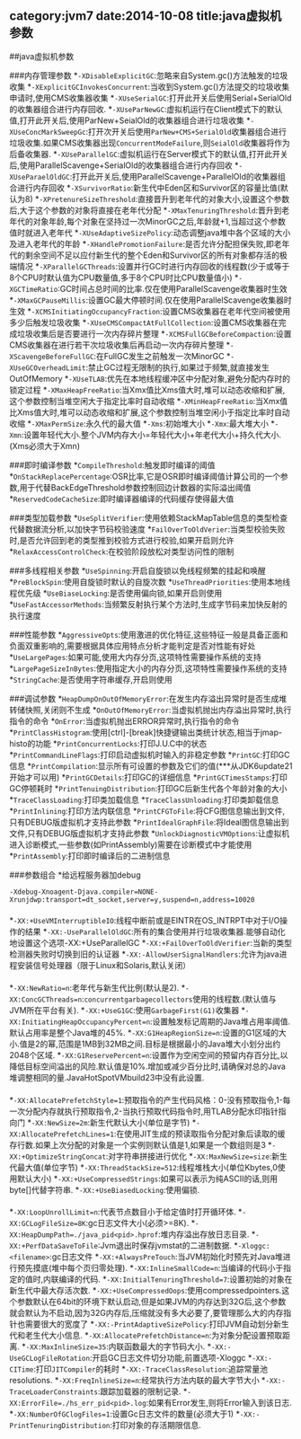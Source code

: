 category:jvm7
date:2014-10-08
title:java虚拟机参数
---
##java虚拟机参数

###内存管理参数
*`-XDisableExplicitGC`:忽略来自System.gc()方法触发的垃圾收集
*`-XExplicitGCInvokesConcurrent`:当收到System.gc()方法提交的垃圾收集申请时,使用CMS收集器收集
*`-XUseSerialGC`:打开此开关后使用Serial+SerialOld的收集器组合进行内存回收.
*`-XUseParNewGC`:虚拟机运行在Client模式下的默认值,打开此开关后,使用ParNew+SeialOld的收集器组合进行垃圾收集
*`-XUseConcMarkSweepGc`:打开次开关后使用`ParNew+CMS+SerialOld`收集器组合进行垃圾收集.如果CMS收集器出现`ConcurrentModeFailure`,则`SeialOld`收集器将作为后备收集器.
*`-XUseParallelGC`:虚拟机运行在Server模式下的默认值,打开此开关后,使用ParallelScavenge+SerialOld的收集器组合进行内存回收
*`-XUseParaelOldGC`:打开此开关后,使用ParallelScavenge+ParallelOld的收集器组合进行内存回收
*`-XSurvivorRatio`:新生代中Eden区和Survivor区的容量比值(默认为8)
*`-XPretenureSizeThreshold`:直接晋升到老年代的对象大小,设置这个参数后,大于这个参数的对象将直接在老年代分配
*`-XMaxTenuringThreshold`:晋升到老年代的对象年龄,每个对象在坚持过一次MinorGC之后,年龄就+1,当超过这个参数值时就进入老年代
*`-XUseAdaptiveSizePolicy`:动态调整java堆中各个区域的大小及进入老年代的年龄
*`-XHandlePromotionFailure`:是否允许分配担保失败,即老年代的剩余空间不足以应付新生代的整个Eden和Survivor区的所有对象都存活的极端情况
*`-XParallelGCThreads`:设置并行GC时进行内存回收的线程数(少于或等于8个CPU时默认值为CPU数量值,多于8个CPU时比CPU数量值小)
*`-XGCTimeRatio`:GC时间占总时间的比率.仅在使用ParallelScavenge收集器时生效
*`-XMaxGCPauseMillis`:设置GC最大停顿时间.仅在使用ParallelScavenge收集器时生效
*`-XCMSInitiatingOccupancyFraction`:设置CMS收集器在老年代空间被使用多少后触发垃圾收集
*`-XUseCMSCompactAtFullCollection`:设置CMS收集器在完成垃圾收集后是否要进行一次内存碎片整理
*`-XCMSFullGCBeforeCompaction`:设置CMS收集器在进行若干次垃圾收集后再启动一次内存碎片整理
*`-XScavengeBeforeFullGC`:在FullGC发生之前触发一次MinorGC
*`-XUseGCOverheadLimit`:禁止GC过程无限制的执行,如果过于频繁,就直接发生OutOfMemory
*`-XUseTLAB`:优先在本地线程缓冲区中分配对象,避免分配内存时的锁定过程
*`-XMaxHeapFreeRatio`:当Xmx值比Xms值大时,堆可以动态收缩和扩展,这个参数控制当堆空闲大于指定比率时自动收缩
*`-XMinHeapFreeRatio`:当Xmx值比Xms值大时,堆可以动态收缩和扩展,这个参数控制当堆空闲小于指定比率时自动收缩
*`-XMaxPermSize`:永久代的最大值
*`-Xms`:初始堆大小
*`-Xmx`:最大堆大小
*`-Xmn`:设置年轻代大小.整个JVM内存大小=年轻代大小+年老代大小+持久代大小.(Xms必须大于Xmn)

###即时编译参数
*`CompileThreshold`:触发即时编译的阈值
*`OnStackReplacePercentage`:OSR比率,它是OSR即时编译阈值计算公司的一个参数,用于代替BackEdgeThreshold参数控制回边计数器的实际溢出阈值
*`ReservedCodeCacheSize`:即时编译器编译的代码缓存使得最大值

###类型加载参数
*`UseSplitVerifier`:使用依赖StackMapTable信息的类型检查代替数据流分析,以加快字节码校验速度
*`FailOverToOldVerier`:当类型校验失败时,是否允许回到老的类型推到校验方式进行校验,如果开启则允许
*`RelaxAccessControlCheck`:在校验阶段放松对类型访问性的限制

###多线程相关参数
*`UseSpinning`:开启自旋锁以免线程频繁的挂起和唤醒
*`PreBlockSpin`:使用自旋锁时默认的自旋次数
*`UseThreadPriorities`:使用本地线程优先级
*`UseBiaseLocking`:是否使用偏向锁,如果开启则使用
*`UseFastAccessorMethods`:当频繁反射执行某个方法时,生成字节码来加快反射的执行速度

###性能参数
*`AggressiveOpts`:使用激进的优化特征,这些特征一般是具备正面和负面双重影响的,需要根据具体应用特点分析才能判定是否对性能有好处
*`UseLargePages`:如果可能,使用大内存分页,这项特性需要操作系统的支持
*`LargePageSizeInBytes`:使用指定大小的内存分页,这项特性需要操作系统的支持
*`StringCache`:是否使用字符串缓存,开启则使用

###调试参数
*`HeapDumpOnOutOfMemoryError`:在发生内存溢出异常时是否生成堆转储快照,关闭则不生成
*`OnOutOfMemoryError`:当虚拟机抛出内存溢出异常时,执行指令的命令
*`OnError`:当虚拟机抛出ERROR异常时,执行指令的命令
*`PrintClassHistogram`:使用[ctrl]-[break]快捷键输出类统计状态,相当于jmap-histo的功能
*`PrintConcurrentLocks`:打印J.U.C中的状态
*`PrintCommandLineFlags`:打印启动虚拟机时输入的非稳定参数
*`PrintGC`:打印GC信息
*`PrintCompilation`:显示所有可设置的参数及它们的值(***从JDK6update21开始才可以用)
*`PrintGCDetails`:打印GC的详细信息
*`PrintGCTimesStamps`:打印GC停顿耗时
*`PrintTenuingDistribution`:打印GC后新生代各个年龄对象的大小
*`TraceClassLoading`:打印类加载信息
*`TraceClassUnloading`:打印类卸载信息
*`PrintInlining`:打印方法内联信息
*`PrintCFGToFile`:将CFG图信息输出到文件,只有DEBUG版虚拟机才支持此参数
*`PrintIdealGraphFile`:将Ideal图信息输出到文件,只有DEBUG版虚拟机才支持此参数
*`UnlockDiagnosticVMOptions`:让虚拟机进入诊断模式,一些参数(如PrintAssembly)需要在诊断模式中才能使用
*`PrintAssembly`:打印即时编译后的二进制信息


###参数组合
*给远程服务器加debug
```
-Xdebug-Xnoagent-Djava.compiler=NONE-Xrunjdwp:transport=dt_socket,server=y,suspend=n,address=10020
```

####
*`-XX:+UseVMInterruptibleIO`:线程中断前或是EINTR在OS_INTRPT中对于I/O操作的结果
*`-XX:-UseParallelOldGC`:所有的集合使用并行垃圾收集器.能够自动化地设置这个选项-XX:+UseParallelGC
*`-XX:+FailOverToOldVerifier`:当新的类型检测器失败时切换到旧的认证器
*`-XX:-AllowUserSignalHandlers`:允许为java进程安装信号处理器（限于Linux和Solaris,默认关闭）

####
*`-XX:NewRatio=n`:老年代与新生代比例(默认是2).
*`-XX:ConcGCThreads=n`:`concurrentgarbagecollectors`使用的线程数.(默认值与JVM所在平台有关).
*`-XX:+UseG1GC`:使用`GarbageFirst(G1)`收集器
*`-XX:InitiatingHeapOccupancyPercent=n`:设置触发标记周期的Java堆占用率阈值.默认占用率是整个Java堆的45%.
*`-XX:G1HeapRegionSize=n`:设置的G1区域的大小.值是2的幂,范围是1MB到32MB之间.目标是根据最小的Java堆大小划分出约2048个区域.
*`-XX:G1ReservePercent=n`:设置作为空闲空间的预留内存百分比,以降低目标空间溢出的风险.默认值是10%.增加或减少百分比时,请确保对总的Java堆调整相同的量.JavaHotSpotVMbuild23中没有此设置.

####
*`-XX:AllocatePrefetchStyle=1`:预取指令的产生代码风格：0-没有预取指令,1-每一次分配内存就执行预取指令,2-当执行预取代码指令时,用TLAB分配水印指针指向门
*`-XX:NewSize=2m`:新生代默认大小(单位是字节)
*`-XX:AllocatePrefetchLines=1`:在使用JIT生成的预读取指令分配对象后读取的缓存行数.如果上次分配的对象是一个实例则默认值是1,如果是一个数组则是3
*`-XX:+OptimizeStringConcat`:对字符串拼接进行优化
*`-XX:MaxNewSize=size`:新生代最大值(单位字节)
*`-XX:ThreadStackSize=512`:线程堆栈大小(单位Kbytes,0使用默认大小)
*`-XX:+UseCompressedStrings`:如果可以表示为纯ASCII的话,则用byte[]代替字符串.
*`-XX:+UseBiasedLocking`:使用偏锁.

####
*`-XX:LoopUnrollLimit=n`:代表节点数目小于给定值时打开循环体.
*`-XX:GCLogFileSize=8K`:gc日志文件大小(必须>=8K).
*`-XX:HeapDumpPath=./java_pid<pid>.hprof`:堆内存溢出存放日志目录.
*`-XX:+PerfDataSaveToFile`:Jvm退出时保存jvmstat的二进制数据.
*`-Xloggc:<filename>`:gc日志文件
*`-XX:+AlwaysPreTouch`:当JVM初始化时预先对Java堆进行预先摸底(堆中每个页归零处理).
*`-XX:InlineSmallCode=n`:当编译的代码小于指定的值时,内联编译的代码.
*`-XX:InitialTenuringThreshold=7`:设置初始的对象在新生代中最大存活次数.
*`-XX:+UseCompressedOops`:使用compressedpointers.这个参数默认在64bit的环境下默认启动,但是如果JVM的内存达到32G后,这个参数就会默认为不启动,因为32G内存后,压缩就没有多大必要了,要管理那么大的内存指针也需要很大的宽度了
*`-XX:-PrintAdaptiveSizePolicy`:打印JVM自动划分新生代和老生代大小信息.
*`-XX:AllocatePrefetchDistance=n`:为对象分配设置预取距离.
*`-XX:MaxInlineSize=35`:内联函数最大的字节码大小.
*`-XX:-UseGCLogFileRotation`:开启GC日志文件切分功能,前置选项-Xloggc
*`-XX:-CITime`:打印`JITCompiler`的耗时
*`-XX:-TraceClassResolution`:追踪常量池resolutions.
*`-XX:FreqInlineSize=n`:经常执行方法内联的最大字节大小
*`-XX:-TraceLoaderConstraints`:跟踪加载器的限制记录.
*`-XX:ErrorFile=./hs_err_pid<pid>.log`:如果有Error发生,则将Error输入到该日志.
*`-XX:NumberOfGClogFiles=1`:设置Gc日志文件的数量(必须大于1)
*`-XX:-PrintTenuringDistribution`:打印对象的存活期限信息.
